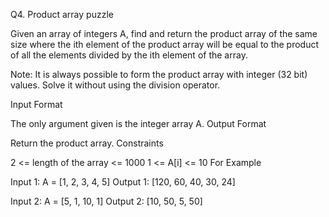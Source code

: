 Q4. Product array puzzle

Given an array of integers A, find and return the product array of the same size where the ith element of the product array will be equal to the product of all the elements divided by the ith element of the array.

Note: It is always possible to form the product array with integer (32 bit) values. Solve it without using the division operator.


Input Format

The only argument given is the integer array A.
Output Format

Return the product array.
Constraints

2 <= length of the array <= 1000
1 <= A[i] <= 10
For Example

Input 1:
A = [1, 2, 3, 4, 5]
Output 1:
[120, 60, 40, 30, 24]

Input 2:
A = [5, 1, 10, 1]
Output 2:
[10, 50, 5, 50]